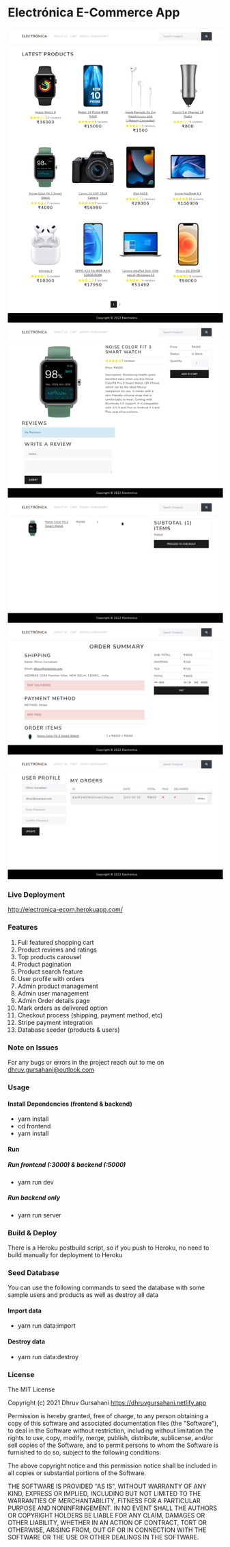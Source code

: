 # Electrónica E-Commerce App

![Home Screen](/app_ss/home_page.png?raw=true)
![Details Screen](/app_ss/details_page.png?raw=true)
![Cart](/app_ss/cart_page.png?raw=true)
![Order Summary Screen](/app_ss/order_summary.png?raw=true)
![Profile Screen](/app_ss/profile_page.png?raw=true)

### Live Deployment

http://electronica-ecom.herokuapp.com/

### Features

1. Full featured shopping cart
2. Product reviews and ratings
3. Top products carousel
4. Product pagination
5. Product search feature
6. User profile with orders
7. Admin product management
8. Admin user management
9. Admin Order details page
10. Mark orders as delivered option
11. Checkout process (shipping, payment method, etc)
12. Stripe payment integration
13. Database seeder (products & users)

### Note on Issues

For any bugs or errors in the project reach out to me on dhruv.gursahani@outlook.com

### Usage

#### Install Dependencies (frontend & backend)

- yarn install
- cd frontend
- yarn install

#### Run

##### Run frontend (:3000) & backend (:5000)

- yarn run dev

##### Run backend only

- yarn run server

### Build & Deploy

There is a Heroku postbuild script, so if you push to Heroku, no need to build manually for deployment to Heroku

### Seed Database

You can use the following commands to seed the database with some sample users and products as well as destroy all data

#### Import data

- yarn run data:import

#### Destroy data

- yarn run data:destroy

### License

The MIT License

Copyright (c) 2021 Dhruv Gursahani https://dhruvgursahani.netlify.app

Permission is hereby granted, free of charge, to any person obtaining a copy of this software and associated documentation files (the "Software"), to deal in the Software without restriction, including without limitation the rights to use, copy, modify, merge, publish, distribute, sublicense, and/or sell copies of the Software, and to permit persons to whom the Software is furnished to do so, subject to the following conditions:

The above copyright notice and this permission notice shall be included in all copies or substantial portions of the Software.

THE SOFTWARE IS PROVIDED "AS IS", WITHOUT WARRANTY OF ANY KIND, EXPRESS OR IMPLIED, INCLUDING BUT NOT LIMITED TO THE WARRANTIES OF MERCHANTABILITY, FITNESS FOR A PARTICULAR PURPOSE AND NONINFRINGEMENT. IN NO EVENT SHALL THE AUTHORS OR COPYRIGHT HOLDERS BE LIABLE FOR ANY CLAIM, DAMAGES OR OTHER LIABILITY, WHETHER IN AN ACTION OF CONTRACT, TORT OR OTHERWISE, ARISING FROM, OUT OF OR IN CONNECTION WITH THE SOFTWARE OR THE USE OR OTHER DEALINGS IN THE SOFTWARE.
